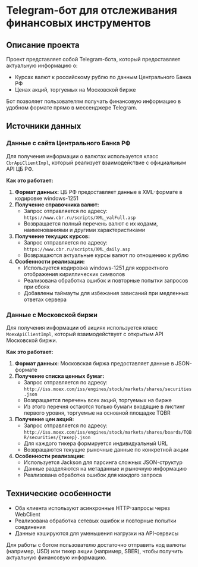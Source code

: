 # Telegram-бот для отслеживания финансовых инструментов

## Описание проекта

Проект представляет собой Telegram-бота, который предоставляет актуальную информацию о:
- Курсах валют к российскому рублю по данным Центрального Банка РФ
- Ценах акций, торгуемых на Московской бирже

Бот позволяет пользователям получать финансовую информацию в удобном формате прямо в мессенджере Telegram.

## Источники данных

### Данные с сайта Центрального Банка РФ

Для получения информации о валютах используется класс `CbrApiClientImpl`, который реализует взаимодействие с официальным API ЦБ РФ.

**Как это работает:**
1. **Формат данных:** ЦБ РФ предоставляет данные в XML-формате в кодировке windows-1251
2. **Получение справочника валют:**
    - Запрос отправляется по адресу: `https://www.cbr.ru/scripts/XML_valFull.asp`
    - Возвращается полный перечень валют с их кодами, наименованиями и другими характеристиками
3. **Получение текущих курсов:**
    - Запрос отправляется по адресу: `https://www.cbr.ru/scripts/XML_daily.asp`
    - Возвращаются актуальные курсы валют по отношению к рублю
4. **Особенности реализации:**
    - Используется кодировка windows-1251 для корректного отображения кириллических символов
    - Реализована обработка ошибок и повторные попытки запросов при сбоях
    - Добавлены таймауты для избежания зависаний при медленных ответах сервера

### Данные с Московской биржи

Для получения информации об акциях используется класс `MoexApiClientImpl`, который взаимодействует с открытым API Московской биржи.

**Как это работает:**
1. **Формат данных:** Московская биржа предоставляет данные в JSON-формате
2. **Получение списка ценных бумаг:**
    - Запрос отправляется по адресу: `http://iss.moex.com/iss/engines/stock/markets/shares/securities.json`
    - Возвращается перечень всех акций, торгуемых на бирже
    - Из этого перечня остаются только бумаги входящие в листинг первого уровня, торгуемые на основной площадке TQBR
3. **Получение цен акций:**
    - Запрос отправляется по адресу: `http://iss.moex.com/iss/engines/stock/markets/shares/boards/TQBR/securities/{тикер}.json`
    - Для каждого тикера формируется индивидуальный URL
    - Возвращаются текущие рыночные данные по конкретной акции
4. **Особенности реализации:**
    - Используется Jackson для парсинга сложных JSON-структур
    - Данные разделяются на метаданные и рыночную информацию
    - Реализована обработка ошибок для каждого запроса

## Технические особенности

- Оба клиента используют асинхронные HTTP-запросы через WebClient
- Реализована обработка сетевых ошибок и повторные попытки соединения
- Данные кэшируются для уменьшения нагрузки на API-сервисы

Для работы с ботом пользователю достаточно отправить код валюты (например, USD) или тикер акции (например, SBER), чтобы получить актуальную финансовую информацию.
